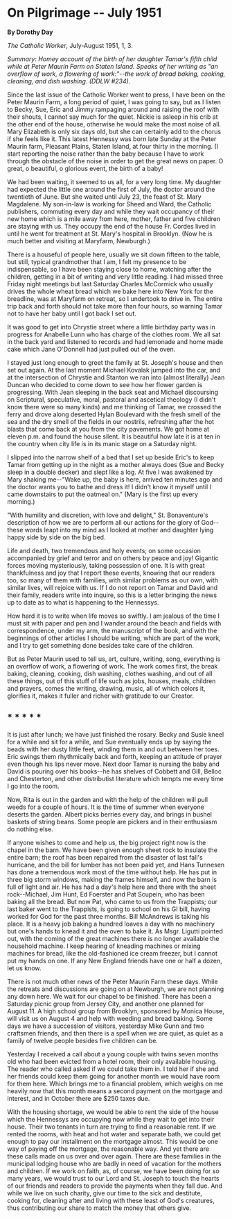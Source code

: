 On Pilgrimage -- July 1951
==========================

**By Dorothy Day**

*The Catholic Worker*, July-August 1951, 1, 3.

*Summary: Homey account of the birth of her daughter Tamar's fifth child
while at Peter Maurin Farm on Staten Island. Speaks of her writing as
"an overflow of work, a flowering of work:"--the work of bread baking,
cooking, cleaning, and dish washing. (DDLW \#234).*

Since the last issue of the Catholic Worker went to press, I have been
on the Peter Maurin Farm, a long period of quiet, I was going to say,
but as I listen to Becky, Sue, Eric and Jimmy rampaging around and
raising the roof with their shouts, I cannot say much for the quiet.
Nickie is asleep in his crib at the other end of the house, otherwise he
would make the most noise of all. Mary Elizabeth is only six days old,
but she can certainly add to the chorus if she feels like it. This
latest Hennessy was born late Sunday at the Peter Maurin farm, Pleasant
Plains, Staten Island, at four thirty in the morning. (I start reporting
the noise rather than the baby because I have to work through the
obstacle of the noise in order to get the great news on paper. O great,
o beautiful, o glorious event, the birth of a baby!

We had been waiting, it seemed to us all, for a very long time. My
daughter had expected the little one around the first of July, the
doctor around the twentieth of June. But she waited until July 23, the
feast of St. Mary Magdalene. My son-in-law is working for Sheed and
Ward, the Catholic publishers, commuting every day and while they wait
occupancy of their new home which is a mile away from here, mother,
father and five children are staying with us. They occupy the end of the
house Fr. Cordes lived in until he went for treatment at St. Mary's
hospital in Brooklyn. (Now he is much better and visiting at Maryfarm,
Newburgh.)

There is a houseful of people here, usually we sit down fifteen to the
table, but still, typical grandmother that I am, I felt my presence to
be indispensable, so I have been staying close to home, watching after
the children, getting in a bit of writing and very little reading. I had
missed three Friday night meetings but last Saturday Charles McCormick
who usually drives the whole wheat bread which we bake here into New
York for the breadline, was at Maryfarm on retreat, so I undertook to
drive in. The entire trip back and forth should not take more than four
hours, so warning Tamar not to have her baby until I got back I set out.

It was good to get into Chrystie street where a little birthday party
was in progress for Anabelle Lunn who has charge of the clothes room. We
all sat in the back yard and listened to records and had lemonade and
home made cake which Jane O'Donnell had just pulled out of the oven.

I stayed just long enough to greet the family at St. Joseph's house and
then set out again. At the last moment Michael Kovalak jumped into the
car, and at the intersection of Chrystie and Stanton we ran into (almost
literally) Jean Duncan who decided to come down to see how her flower
garden is progressing. With Jean sleeping in the back seat and Michael
discoursing on Scriptural, speculative, moral, pastoral and ascetical
theology (I didn't know there were so many kinds) and me thinking of
Tamar, we crossed the ferry and drove along deserted Hylan Boulevard
with the fresh smell of the sea and the dry smell of the fields in our
nostrils, refreshing after the hot blasts that come back at you from the
city pavements. We got home at eleven p.m. and found the house silent.
It is beautiful how late it is at ten in the country when city life is
in its manic stage on a Saturday night.

I slipped into the narrow shelf of a bed that I set up beside Eric's to
keep Tamar from getting up in the night as a mother always does (Sue and
Becky sleep in a double decker) and slept like a log. At five I was
awakened by Mary shaking me--"Wake up, the baby is here, arrived ten
minutes ago and the doctor wants you to bathe and dress it! I didn't
know it myself until I came downstairs to put the oatmeal on." (Mary is
the first up every morning.)

"With humility and discretion, with love and delight," St. Bonaventure's
description of how we are to perform all our actions for the glory of
God--these words leapt into my mind as I looked at mother and daughter
lying happy side by side on the big bed.

Life and death, two tremendous and holy events; on some occasion
accompanied by grief and terror and on others by peace and joy! Gigantic
forces moving mysteriously, taking possession of one. It is with great
thankfulness and joy that I report these events, knowing that our
readers too, so many of them with families, with similar problems as our
own, with similar lives, will rejoice with us. If I do not report on
Tamar and David and their family, readers write into inquire, so this is
a letter bringing the news up to date as to what is happening to the
Hennessys.

How hard it is to write when life moves so swiftly. I am jealous of the
time I must sit with paper and pen and I wander around the beach and
fields with correspondence, under my arm, the manuscript of the book,
and with the beginnings of other articles I should be writing, which are
part of the work, and I try to get something done besides take care of
the children.

But as Peter Maurin used to tell us, art, culture, writing, song,
everything is an overflow of work, a flowering of work. The work comes
first, the break baking, cleaning, cooking, dish washing, clothes
washing, and out of all these things, out of this stuff of life such as
jobs, houses, meals, children and prayers, comes the writing, drawing,
music, all of which colors it, glorifies it, makes it fuller and richer
with gratitude to our Creator.

\* \* \* \* \*
--------------

It is just after lunch; we have just finished the rosary. Becky and
Susie kneel for a while and sit for a while, and Sue eventually ends up
by saying the beads with her dusty little feet, winding them in and out
between her toes. Eric swings them rhythmically back and forth, keeping
an attitude of prayer even though his lips never move. Next door Tamar
is nursing the baby and David is pouring over his books--he has shelves
of Cobbett and Gill, Belloc and Chesterton, and other distributist
literature which tempts me every time I go into the room.

Now, Rita is out in the garden and with the help of the children will
pull weeds for a couple of hours. It is the time of summer when everyone
deserts the garden. Albert picks berries every day, and brings in bushel
baskets of string beans. Some people are pickers and in their enthusiasm
do nothing else.

If anyone wishes to come and help us, the big project right now is the
chapel in the barn. We have been given enough sheet rock to insulate the
entire barn; the roof has been repaired from the disaster of last fall's
hurricane, and the bill for lumber has not been paid yet, and Hans
Tunnesen has done a tremendous work most of the time without help. He
has put in three big storm windows, making the frames himself, and now
the barn is full of light and air. He has had a day's help here and
there with the sheet rock--Michael, Jim Hunt, Ed Foerster and Pat
Scupein, who has been baking all the bread. But now Pat, who came to us
from the Trappists; our last baker went to the Trappists, is going to
school on his GI bill, having worked for God for the past three months.
Bill McAndrews is taking his place. It is a heavy job baking a hundred
loaves a day with no machinery but one's hands to knead it and the oven
to bake it. As Msgr. Ligutti pointed out, with the coming of the great
machines there is no longer available the household machine. I keep
hearing of kneading machines or mixing machines for bread, like the
old-fashioned ice cream freezer, but I cannot put my hands on one. If
any New England friends have one or half a dozen, let us know.

There is not much other news of the Peter Maurin Farm these days. While
the retreats and discussions are going on at Newburgh, we are not
planning any down here. We wait for our chapel to be finished. There has
been a Saturday picnic group from Jersey City, and another one planned
for August 11. A high school group from Brooklyn, sponsored by Monica
House, will visit us on August 4 and help with weeding and bread baking.
Some days we have a succession of visitors, yesterday Mike Gunn and two
craftsmen friends, and then there is a spell when we are quiet, as quiet
as a family of twelve people besides five children can be.

Yesterday I received a call about a young couple with twins seven months
old who had been evicted from a hotel room, their only available
housing. The reader who called asked if we could take them in. I told
her if she and her friends could keep them going for another month we
would have room for them here. Which brings me to a financial problem,
which weighs on me heavily now that this month means a second payment on
the mortgage and interest, and in October there are \$250 taxes due.

With the housing shortage, we would be able to rent the side of the
house which the Hennessys are occupying now while they wait to get into
their house. Their two tenants in turn are trying to find a reasonable
rent. If we rented the rooms, with heat and hot water and separate bath,
we could get enough to pay our installment on the mortgage almost. This
would be one way of paying off the mortgage, the reasonable way. And yet
there are these calls made on us over and over again. There are these
families in the municipal lodging house who are badly in need of
vacation for the mothers and children. If we work on faith, as, of
course, we have been doing for so many years, we would trust to our Lord
and St. Joseph to touch the hearts of our friends and readers to provide
the payments when they fall due. And while we live on such charity, give
our time to the sick and destitute, cooking for, cleaning after and
living with these least of God's creatures, thus contributing our share
to match the money that others give.

